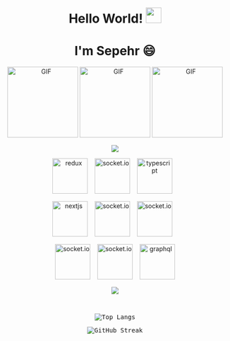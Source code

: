 <h1 align="center"><b>Hello World!    </b><img src="https://media.giphy.com/media/hvRJCLFzcasrR4ia7z/giphy.gif" width="35"></h1>
<h1 align="center" style="border-bottom: none;"><b>I'm Sepehr 😄</b></h1>

<div align="center">
  <img alt="GIF" height="160px" src="https://media.giphy.com/media/kdFc8fubgS31b8DsVu/giphy.gif" />
  <img alt="GIF" height="160px" src="https://media.giphy.com/media/ln7z2eWriiQAllfVcn/giphy.gif" />
  <img alt="GIF" height="160px" src="https://media.giphy.com/media/eNAsjO55tPbgaor7ma/giphy.gif" />
</div>



<p align="center">
  <img src="https://user-images.githubusercontent.com/73097560/115834477-dbab4500-a447-11eb-908a-139a6edaec5c.gif">
</p>
<p align="center">
  <img src="https://www.vectorlogo.zone/logos/js_redux/js_redux-icon.svg" alt="redux" height="80" width="80">&nbsp;&nbsp;&nbsp;
<img src="https://www.vectorlogo.zone/logos/socketio/socketio-icon.svg" alt="socket.io" height="80" width="80">&nbsp;&nbsp;&nbsp;
     <img src="https://www.vectorlogo.zone/logos/typescriptlang/typescriptlang-icon.svg" alt="typescript" height="80" width="80">&nbsp;&nbsp;&nbsp;
</p>
<p align="center">
  <img src="https://www.vectorlogo.zone/logos/nextjs/nextjs-icon.svg" alt="nextjs" height="80" width="80">&nbsp;&nbsp;&nbsp;
  <img src="https://www.vectorlogo.zone/logos/nestjs/nestjs-icon.svg" alt="socket.io" height="80" width="80">&nbsp;&nbsp;&nbsp;
    <img src="https://www.vectorlogo.zone/logos/expressjs/expressjs-icon.svg" alt="socket.io" height="80" width="80">&nbsp;&nbsp;&nbsp;
  </p>
  <p align="center">
  <img src="https://www.vectorlogo.zone/logos/redis/redis-icon.svg" alt="socket.io" height="80" width="80">&nbsp;&nbsp;&nbsp;
  <img src="https://www.vectorlogo.zone/logos/docker/docker-icon.svg" alt="socket.io" height="80" width="80">&nbsp;&nbsp;&nbsp;
    <img src="https://www.vectorlogo.zone/logos/graphql/graphql-icon.svg" alt="graphql" height="80" width="80">
     </p>



<p align="center">
  <a href="https://github.com/DenverCoder1/readme-typing-svg">
    <img src="https://readme-typing-svg.demolab.com?font=Time+New+Roman&weight=500&pause=1000&color=cyan&size=32&center=true&vCenter=true&width=435&lines=Front+end+developer;React.js;Next.js;Back+end+developer;Node.js;Javascript;Typescript;MERN+stack+developer;Three.js+Developer">
  </a>
</p>

<div>
  <samp>
    <br/>
    <p align="center">
      <img src="https://github-readme-stats.vercel.app/api/top-langs/?username=dosepehr&langs_count=6&theme=gruvbox&layout=compact&hide_border=true"
      alt="Top Langs" />
    </p>
    <p align="center">
      <img src="https://github-readme-streak-stats.herokuapp.com/?user=dosepehr&theme=gruvbox" alt="GitHub Streak" />
    </p>
  </samp>
</div>

